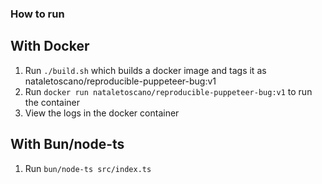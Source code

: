 ### How to run

## With Docker

1. Run `./build.sh` which builds a docker image and tags it as nataletoscano/reproducible-puppeteer-bug:v1
2. Run `docker run nataletoscano/reproducible-puppeteer-bug:v1` to run the container
3. View the logs in the docker container

## With Bun/node-ts

1. Run `bun/node-ts src/index.ts`

